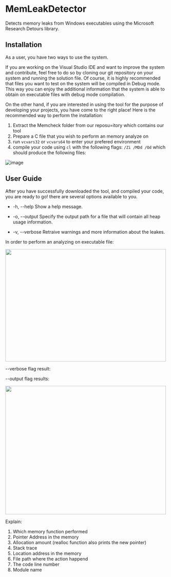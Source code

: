 # MemLeakDetector
Detects memory leaks from Windows executables using the Microsoft Research Detours library.

## Installation
As a user, you have two ways to use the system.

If you are working on the Visual Studio IDE and want to improve the system and contribute, feel free to do so by cloning our git repository on your system and running the solution file. Of course, it is highly recommended that files you want to test on the system will be compiled in Debug mode. This way you can enjoy the additional information that the system is able to obtain on executable files with debug mode compilation.

On the other hand, if you are interested in using the tool for the purpose of developing your projects, you have come to the right place!
Here is the recommended way to perform the installation:

1. Extract the Memcheck folder from our reposu=itory which contains our tool
2. Prepare a C file that you wish to perform an memory analyze on
3. run `vcvars32` or `vcvars64` to enter your prefered environment
4. compile your code using `cl` with the following flags: `/Zi /MDd /Od` which should produce the following files:
  
![image](https://user-images.githubusercontent.com/57367786/122437588-83557700-cfa2-11eb-9add-6f63f1c3308e.png)

  
## User Guide
After you have successfully downloaded the tool, and compiled your code, you are ready to go!
there are several options available to you.

* -h, --help        Show a help message.

* -o, --output      Specify the output path for a file that will contain all heap usage information.

* -v, --verbose     Retraive warnings and more information about the leakes.

In order to perform an analyzing on executable file:

<img src=https://user-images.githubusercontent.com/57367786/122337987-bc143280-cf47-11eb-8bb3-2c67ce919eab.png width="500" height="350" />

--verbose flag result:

--output flag results:

<img src=https://user-images.githubusercontent.com/57367786/122339574-f1218480-cf49-11eb-8430-fe81397570cc.png width="500" height="400" />

Explain:
1. Which memory function performed  
2. Pointer Address in the memory
3. Allocation amount (realloc function also prints the new pointer)
4. Stack trace 
5. Location address in the memory 
6. File path where the action happend 
7. The code line number  
8. Module name
